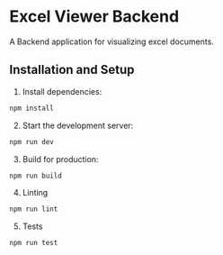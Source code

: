 # Excel Viewer Backend

A Backend application for visualizing excel documents.

## Installation and Setup

1. Install dependencies:

```sh
npm install
```

2. Start the development server:

```sh
npm run dev
```

3. Build for production:

```sh
npm run build
```

4. Linting

```sh
npm run lint
```

5. Tests

```sh
npm run test
```
